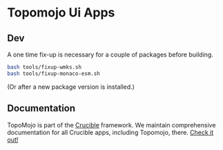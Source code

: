 # Topomojo Ui Apps

## Dev

A one time fix-up is necessary for a couple of packages before building.

```bash
bash tools/fixup-wmks.sh
bash tools/fixup-monaco-esm.sh
```

(Or after a new package version is installed.)

## Documentation

TopoMojo is part of the [Crucible](https://cmu-sei.github.io/crucible/) framework. We maintain comprehensive documentation for all Crucible apps, including Topomojo, there. [Check it out!](https://cmu-sei.github.io/crucible/topomojo/about/)
